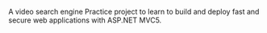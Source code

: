 A video search engine
Practice project to learn to build and deploy fast and secure web applications with ASP.NET MVC5.
